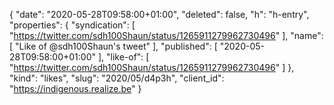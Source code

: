 {
  "date": "2020-05-28T09:58:00+01:00",
  "deleted": false,
  "h": "h-entry",
  "properties": {
    "syndication": [
      "https://twitter.com/sdh100Shaun/status/1265911279962730496"
    ],
    "name": [
      "Like of @sdh100Shaun's tweet"
    ],
    "published": [
      "2020-05-28T09:58:00+01:00"
    ],
    "like-of": [
      "https://twitter.com/sdh100Shaun/status/1265911279962730496"
    ]
  },
  "kind": "likes",
  "slug": "2020/05/d4p3h",
  "client_id": "https://indigenous.realize.be"
}
